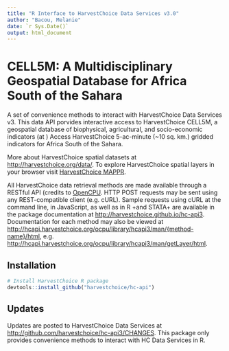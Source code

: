 ```yaml
---
title: "R Interface to HarvestChoice Data Services v3.0"
author: "Bacou, Melanie"
date: `r Sys.Date()`
output: html_document
---
```



# CELL5M: A Multidisciplinary Geospatial Database for Africa South of the Sahara

A set of convenience methods to interact with HarvestChoice Data Services v3. This data API porvides interactive access to HarvestChoice CELL5M, a geospatial database of biophysical, agricultural, and socio-economic indicators (at ) Access HarvestChoice 5-ac-minute (~10 sq. km.) gridded indicators for Africa South of the Sahara.

More about HarvestChoice spatial datasets at http://harvestchoice.org/data/. To explore HarvestChoice spatial layers in your browser visit [HarvestChoice MAPPR](http://apps.harvestchoice.org/mappr).

All HarvestChoice data retrieval methods are made available through a RESTful API (credits to [OpenCPU](http://github.com/jeroenooms/opencpu). HTTP POST requests may be sent using any REST-compatible client (e.g. cURL). Sample requests using cURL at the command line, in JavaScript, as well as in R +and STATA+ are available in the package documentation at http://harvestchoice.github.io/hc-api3. Documentation for each method may also be viewed at http://hcapi.harvestchoice.org/ocpu/library/hcapi3/man/{method-name}/html, e.g. http://hcapi.harvestchoice.org/ocpu/library/hcapi3/man/getLayer/html.

## Installation

```R
# Install HarvestChoice R package
devtools::install_github("harvestchoice/hc-api")
```

## Updates

Updates are posted to HarvestChoice Data Services at http://github.com/harvestchoice/hc-api3/CHANGES. This package only provides convenience methods to interact with HC Data Services in R.

